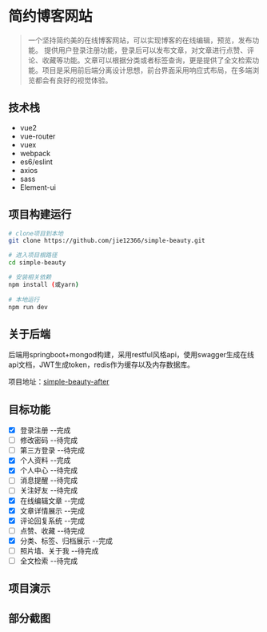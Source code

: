 # 简约博客网站

> 一个坚持简约美的在线博客网站，可以实现博客的在线编辑，预览，发布功能。
提供用户登录注册功能，登录后可以发布文章，对文章进行点赞、评论、收藏等功能。文章可以根据分类或者标签查询，更是提供了全文检索功能。项目是采用前后端分离设计思想，前台界面采用响应式布局，在多端浏览都会有良好的视觉体验。

## 技术栈

 - vue2
 - vue-router
 - vuex
 - webpack
 - es6/eslint
 - axios
 - sass
 - Element-ui

## 项目构建运行

``` bash
# clone项目到本地
git clone https://github.com/jie12366/simple-beauty.git

# 进入项目根路径
cd simple-beauty

# 安装相关依赖
npm install (或yarn)
 
# 本地运行
npm run dev
```
## 关于后端
后端用springboot+mongod构建，采用restful风格api，使用swagger生成在线api文档，JWT生成token，redis作为缓存以及内存数据库。

项目地址：[simple-beauty-after](https://github.com/jie12366/simple-blog-after.git)
## 目标功能
- [x] 登录注册  --完成
- [ ] 修改密码  --待完成
- [ ] 第三方登录  --待完成
- [x] 个人资料  --完成
- [x] 个人中心  --待完成
- [ ] 消息提醒  --待完成
- [ ] 关注好友  --待完成
- [x] 在线编辑文章  --完成
- [x] 文章详情展示  --完成
- [x] 评论回复系统  --完成
- [ ] 点赞、收藏  --待完成
- [x] 分类、标签、归档展示  --完成
- [ ] 照片墙、关于我  --待完成
- [ ] 全文检索  --待完成
## 项目演示

## 部分截图
